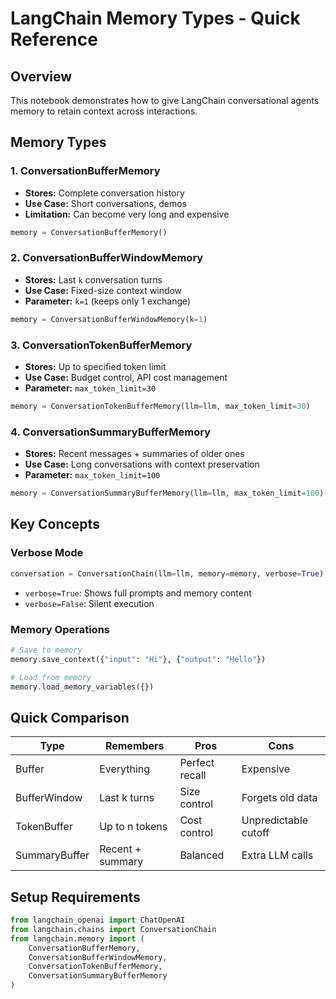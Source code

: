 # LangChain Memory Types - Quick Reference

## Overview
This notebook demonstrates how to give LangChain conversational agents memory to retain context across interactions.

## Memory Types

### 1. ConversationBufferMemory
- **Stores:** Complete conversation history
- **Use Case:** Short conversations, demos
- **Limitation:** Can become very long and expensive

```python
memory = ConversationBufferMemory()
```

### 2. ConversationBufferWindowMemory
- **Stores:** Last `k` conversation turns
- **Use Case:** Fixed-size context window
- **Parameter:** `k=1` (keeps only 1 exchange)

```python
memory = ConversationBufferWindowMemory(k=1)
```

### 3. ConversationTokenBufferMemory
- **Stores:** Up to specified token limit
- **Use Case:** Budget control, API cost management
- **Parameter:** `max_token_limit=30`

```python
memory = ConversationTokenBufferMemory(llm=llm, max_token_limit=30)
```

### 4. ConversationSummaryBufferMemory
- **Stores:** Recent messages + summaries of older ones
- **Use Case:** Long conversations with context preservation
- **Parameter:** `max_token_limit=100`

```python
memory = ConversationSummaryBufferMemory(llm=llm, max_token_limit=100)
```

## Key Concepts

### Verbose Mode
```python
conversation = ConversationChain(llm=llm, memory=memory, verbose=True)
```
- `verbose=True`: Shows full prompts and memory content
- `verbose=False`: Silent execution

### Memory Operations
```python
# Save to memory
memory.save_context({"input": "Hi"}, {"output": "Hello"})

# Load from memory
memory.load_memory_variables({})
```

## Quick Comparison

| Type | Remembers | Pros | Cons |
|------|-----------|------|------|
| Buffer | Everything | Perfect recall | Expensive |
| BufferWindow | Last k turns | Size control | Forgets old data |
| TokenBuffer | Up to n tokens | Cost control | Unpredictable cutoff |
| SummaryBuffer | Recent + summary | Balanced | Extra LLM calls |

## Setup Requirements
```python
from langchain_openai import ChatOpenAI
from langchain.chains import ConversationChain
from langchain.memory import (
    ConversationBufferMemory,
    ConversationBufferWindowMemory,
    ConversationTokenBufferMemory,
    ConversationSummaryBufferMemory
)
```